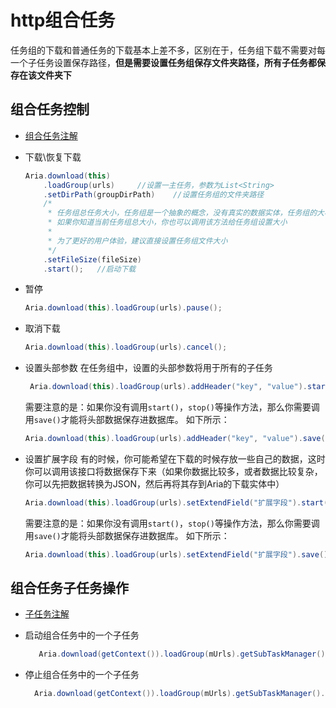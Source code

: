# http组合任务
任务组的下载和普通任务的下载基本上差不多，区别在于，任务组下载不需要对每一个子任务设置保存路径，**但是需要设置任务组保存文件夹路径，所有子任务都保存在该文件夹下**

## 组合任务控制

* [组合任务注解](http://aria.laoyuyu.me/aria_doc/start/annotation_explain.html#http%E7%BB%84%E5%90%88%E4%BB%BB%E5%8A%A1%E4%B8%8B%E8%BD%BDftp%E6%96%87%E4%BB%B6%E5%A4%B9%E4%B8%8B%E8%BD%BD%E6%B3%A8%E8%A7%A3)

* 下载\恢复下载

  ```java
  Aria.download(this)
      .loadGroup(urls)     //设置一主任务，参数为List<String>
      .setDirPath(groupDirPath)    //设置任务组的文件夹路径
      /*
       * 任务组总任务大小，任务组是一个抽象的概念，没有真实的数据实体，任务组的大小是Aria动态获取子任务大小相加而得到的，
       * 如果你知道当前任务组总大小，你也可以调用该方法给任务组设置大小
       *
       * 为了更好的用户体验，建议直接设置任务组文件大小
       */
      .setFileSize(fileSize) 
      .start();   //启动下载
  ```
* 暂停

  ```java
  Aria.download(this).loadGroup(urls).pause();
  ```

* 取消下载

  ```java
  Aria.download(this).loadGroup(urls).cancel();
  ```

* 设置头部参数
  在任务组中，设置的头部参数将用于所有的子任务
  ```java
   Aria.download(this).loadGroup(urls).addHeader("key", "value").start();
  ```
  需要注意的是：如果你没有调用`start()`，`stop()`等操作方法，那么你需要调用`save()`才能将头部数据保存进数据库。
  如下所示：
  ```java
  Aria.download(this).loadGroup(urls).addHeader("key", "value").save();
  ```

* 设置扩展字段
有的时候，你可能希望在下载的时候存放一些自己的数据，这时你可以调用该接口将数据保存下来（如果你数据比较多，或者数据比较复杂，你可以先把数据转换为JSON，然后再将其存到Aria的下载实体中）

  ```java
  Aria.download(this).loadGroup(urls).setExtendField("扩展字段").start();
  ```
  需要注意的是：如果你没有调用`start()`，`stop()`等操作方法，那么你需要调用`save()`才能将头部数据保存进数据库。
  如下所示：
  ```java
  Aria.download(this).loadGroup(urls).setExtendField("扩展字段").save();
  ```

## 组合任务子任务操作

* [子任务注解](http://aria.laoyuyu.me/aria_doc/start/annotation_explain.html#%E7%BB%84%E5%90%88%E4%BB%BB%E5%8A%A1%E4%B8%AD%E5%AD%90%E4%BB%BB%E5%8A%A1%E6%B3%A8%E8%A7%A3)

* 启动组合任务中的一个子任务

  ```java
     Aria.download(getContext()).loadGroup(mUrls).getSubTaskManager().startSubTask(mChildEntity.getUrl());
  ```

* 停止组合任务中的一个子任务
  
  ```java
    Aria.download(getContext()).loadGroup(mUrls).getSubTaskManager().stopSubTask(mChildEntity.getUrl());
  ```
